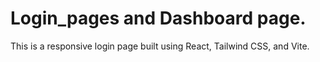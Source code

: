 # Login_pages and Dashboard page.

This is a responsive login page built using React, Tailwind CSS, and Vite.
